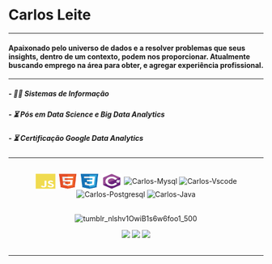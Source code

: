 # Carlos Leite

***
        
#### Apaixonado pelo universo de dados e a resolver problemas que seus insights, dentro de um contexto, podem nos proporcionar. Atualmente buscando emprego na área para obter, e agregar experiência profissional.
***

##### - 👨‍🎓 Sistemas de Informação
##### - ⏳ Pós em Data Science e Big Data Analytics
##### - ⏳ Certificação Google Data Analytics

***

<div align="center" style="display: inline_block"><br>
  <img align="center" alt="Carlos-Js" height="30" width="40" src="https://raw.githubusercontent.com/devicons/devicon/master/icons/javascript/javascript-plain.svg">
  <img align="center" alt="Carlos-HTML" height="30" width="40" src="https://raw.githubusercontent.com/devicons/devicon/master/icons/html5/html5-original.svg">
  <img align="center" alt="Carlos-CSS" height="30" width="40" src="https://raw.githubusercontent.com/devicons/devicon/master/icons/css3/css3-original.svg">
  <img align="center" alt="Carlos-Csharp" height="30" width="40" src="https://raw.githubusercontent.com/devicons/devicon/master/icons/csharp/csharp-original.svg">
  <img align="center" alt="Carlos-Mysql" height="30" width="40" src="https://cdn.jsdelivr.net/gh/devicons/devicon/icons/mysql/mysql-original.svg">
  <img align="center" alt="Carlos-Vscode" height="30" width="40" src="https://cdn.jsdelivr.net/gh/devicons/devicon/icons/vscode/vscode-original.svg">
  <img align="center" alt="Carlos-Postgresql" height="30" width="40" src="https://cdn.jsdelivr.net/gh/devicons/devicon/icons/postgresql/postgresql-original.svg">
  <img align="center" alt="Carlos-Java" height="30" width="40" src="https://cdn.jsdelivr.net/gh/devicons/devicon/icons/java/java-original.svg">
  </div>
  <br> 
  
  <div align="center">
        
  ![tumblr_nlshv1OwiB1s6w6foo1_500](https://user-images.githubusercontent.com/66281554/174463251-7747a119-c2b1-4b6f-b6cf-da226c7b512d.gif)
        
  </div>
  
  <div align="center">
  <a href="https://www.instagram.com/violao.carlos/" target="_blank"><img src="https://img.shields.io/badge/-Instagram-%23E4405F?style=for-the-badge&logo=instagram&logoColor=white" target="_blank"></a>
  <a href = "mailto:violao.carlos@gmail.com"><img src="https://img.shields.io/badge/-Gmail-%23333?style=for-the-badge&logo=gmail&logoColor=white" target="_blank"></a>
  <a href="https://www.linkedin.com/in/carlos-eduardo-bonfim-leite-3b4905174/" target="_blank"><img src="https://img.shields.io/badge/-LinkedIn-%230077B5?style=for-the-badge&logo=linkedin&logoColor=white" target="_blank"></a><br><br> 
</div>
    
***    
        
